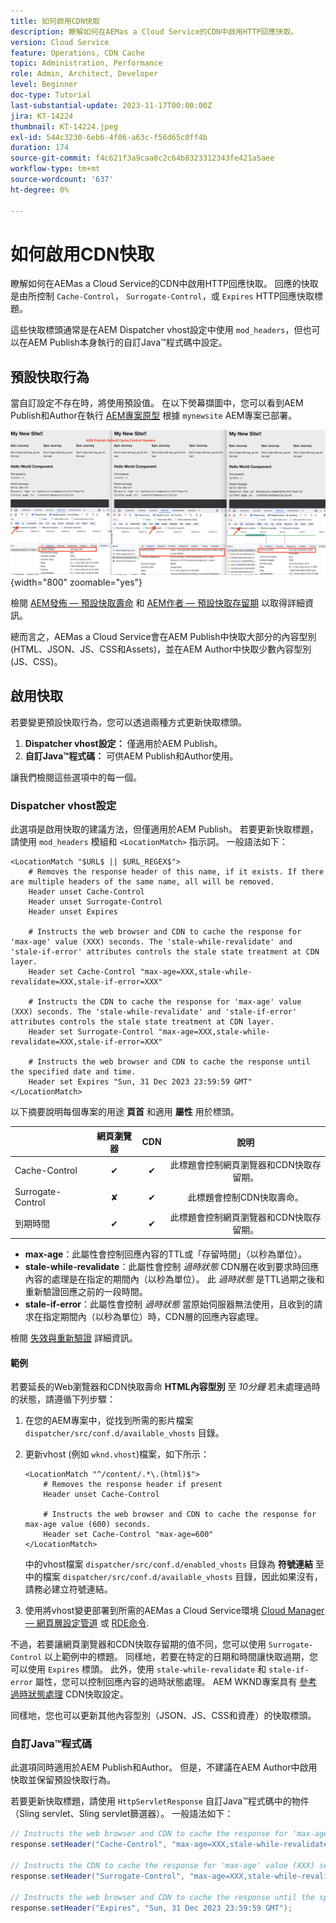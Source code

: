 ```yaml
---
title: 如何啟用CDN快取
description: 瞭解如何在AEMas a Cloud Service的CDN中啟用HTTP回應快取。
version: Cloud Service
feature: Operations, CDN Cache
topic: Administration, Performance
role: Admin, Architect, Developer
level: Beginner
doc-type: Tutorial
last-substantial-update: 2023-11-17T00:00:00Z
jira: KT-14224
thumbnail: KT-14224.jpeg
exl-id: 544c3230-6eb6-4f06-a63c-f56d65c0ff4b
duration: 174
source-git-commit: f4c621f3a9caa8c2c64b8323312343fe421a5aee
workflow-type: tm+mt
source-wordcount: '637'
ht-degree: 0%

---
```


# 如何啟用CDN快取

瞭解如何在AEMas a Cloud Service的CDN中啟用HTTP回應快取。 回應的快取是由所控制 `Cache-Control`， `Surrogate-Control`，或 `Expires` HTTP回應快取標題。

這些快取標頭通常是在AEM Dispatcher vhost設定中使用 `mod_headers`，但也可以在AEM Publish本身執行的自訂Java™程式碼中設定。

## 預設快取行為

當自訂設定不存在時，將使用預設值。 在以下熒幕擷圖中，您可以看到AEM Publish和Author在執行 [AEM專案原型](https://github.com/adobe/aem-project-archetype) 根據 `mynewsite` AEM專案已部署。

![預設快取行為](../assets/how-to/aem-publish-default-cache-headers.png){width="800" zoomable="yes"}

檢閱 [AEM發佈 — 預設快取壽命](https://experienceleague.adobe.com/docs/experience-manager-learn/cloud-service/caching/publish.html#cdn-cache-life) 和 [AEM作者 — 預設快取存留期](https://experienceleague.adobe.com/docs/experience-manager-learn/cloud-service/caching/author.html?#default-cache-life) 以取得詳細資訊。

總而言之，AEMas a Cloud Service會在AEM Publish中快取大部分的內容型別(HTML、JSON、JS、CSS和Assets)，並在AEM Author中快取少數內容型別(JS、CSS)。

## 啟用快取

若要變更預設快取行為，您可以透過兩種方式更新快取標頭。

1. **Dispatcher vhost設定：** 僅適用於AEM Publish。
1. **自訂Java™程式碼：** 可供AEM Publish和Author使用。

讓我們檢閱這些選項中的每一個。

### Dispatcher vhost設定

此選項是啟用快取的建議方法，但僅適用於AEM Publish。 若要更新快取標題，請使用 `mod_headers` 模組和 `<LocationMatch>` 指示詞。 一般語法如下：

```
<LocationMatch "$URL$ || $URL_REGEX$">
    # Removes the response header of this name, if it exists. If there are multiple headers of the same name, all will be removed.
    Header unset Cache-Control
    Header unset Surrogate-Control
    Header unset Expires

    # Instructs the web browser and CDN to cache the response for 'max-age' value (XXX) seconds. The 'stale-while-revalidate' and 'stale-if-error' attributes controls the stale state treatment at CDN layer.
    Header set Cache-Control "max-age=XXX,stale-while-revalidate=XXX,stale-if-error=XXX"
    
    # Instructs the CDN to cache the response for 'max-age' value (XXX) seconds. The 'stale-while-revalidate' and 'stale-if-error' attributes controls the stale state treatment at CDN layer.
    Header set Surrogate-Control "max-age=XXX,stale-while-revalidate=XXX,stale-if-error=XXX"
    
    # Instructs the web browser and CDN to cache the response until the specified date and time.
    Header set Expires "Sun, 31 Dec 2023 23:59:59 GMT"
</LocationMatch>
```

以下摘要說明每個專案的用途 **頁首** 和適用 **屬性** 用於標頭。

|                     | 網頁瀏覽器 | CDN | 說明 |
|---------------------|:-----------:|:---------:|:-----------:|
| Cache-Control | ✔ | ✔ | 此標題會控制網頁瀏覽器和CDN快取存留期。 |
| Surrogate-Control | ✘ | ✔ | 此標題會控制CDN快取壽命。 |
| 到期時間 | ✔ | ✔ | 此標題會控制網頁瀏覽器和CDN快取存留期。 |


- **max-age**：此屬性會控制回應內容的TTL或「存留時間」（以秒為單位）。
- **stale-while-revalidate**：此屬性會控制 _過時狀態_ CDN層在收到要求時回應內容的處理是在指定的期間內（以秒為單位）。 此 _過時狀態_ 是TTL過期之後和重新驗證回應之前的一段時間。
- **stale-if-error**：此屬性會控制 _過時狀態_ 當原始伺服器無法使用，且收到的請求在指定期間內（以秒為單位）時，CDN層的回應內容處理。

檢閱 [失效與重新驗證](https://developer.fastly.com/learning/concepts/edge-state/cache/stale/) 詳細資訊。

#### 範例

若要延長的Web瀏覽器和CDN快取壽命 **HTML內容型別** 至 _10分鐘_ 若未處理過時的狀態，請遵循下列步驟：

1. 在您的AEM專案中，從找到所需的影片檔案 `dispatcher/src/conf.d/available_vhosts` 目錄。
1. 更新vhost (例如 `wknd.vhost`)檔案，如下所示：

   ```
   <LocationMatch "^/content/.*\.(html)$">
       # Removes the response header if present
       Header unset Cache-Control
   
       # Instructs the web browser and CDN to cache the response for max-age value (600) seconds.
       Header set Cache-Control "max-age=600"
   </LocationMatch>
   ```

   中的vhost檔案 `dispatcher/src/conf.d/enabled_vhosts` 目錄為 **符號連結** 至中的檔案 `dispatcher/src/conf.d/available_vhosts` 目錄，因此如果沒有，請務必建立符號連結。
1. 使用將vhost變更部署到所需的AEMas a Cloud Service環境 [Cloud Manager — 網頁層設定管道](https://experienceleague.adobe.com/docs/experience-manager-cloud-service/content/implementing/using-cloud-manager/cicd-pipelines/introduction-ci-cd-pipelines.html?#web-tier-config-pipelines) 或 [RDE命令](https://experienceleague.adobe.com/docs/experience-manager-learn/cloud-service/developing/rde/how-to-use.html?lang=en#deploy-apache-or-dispatcher-configuration).

不過，若要讓網頁瀏覽器和CDN快取存留期的值不同，您可以使用 `Surrogate-Control` 以上範例中的標題。 同樣地，若要在特定的日期和時間讓快取過期，您可以使用 `Expires` 標頭。 此外，使用 `stale-while-revalidate` 和 `stale-if-error` 屬性，您可以控制回應內容的過時狀態處理。 AEM WKND專案具有 [參考過時狀態處理](https://github.com/adobe/aem-guides-wknd/blob/main/dispatcher/src/conf.d/available_vhosts/wknd.vhost#L150-L155) CDN快取設定。

同樣地，您也可以更新其他內容型別（JSON、JS、CSS和資產）的快取標頭。

### 自訂Java™程式碼

此選項同時適用於AEM Publish和Author。 但是，不建議在AEM Author中啟用快取並保留預設快取行為。

若要更新快取標題，請使用 `HttpServletResponse` 自訂Java™程式碼中的物件（Sling servlet、Sling servlet篩選器）。 一般語法如下：

```java
// Instructs the web browser and CDN to cache the response for 'max-age' value (XXX) seconds. The 'stale-while-revalidate' and 'stale-if-error' attributes controls the stale state treatment at CDN layer.
response.setHeader("Cache-Control", "max-age=XXX,stale-while-revalidate=XXX,stale-if-error=XXX");

// Instructs the CDN to cache the response for 'max-age' value (XXX) seconds. The 'stale-while-revalidate' and 'stale-if-error' attributes controls the stale state treatment at CDN layer.
response.setHeader("Surrogate-Control", "max-age=XXX,stale-while-revalidate=XXX,stale-if-error=XXX");

// Instructs the web browser and CDN to cache the response until the specified date and time.
response.setHeader("Expires", "Sun, 31 Dec 2023 23:59:59 GMT");
```

